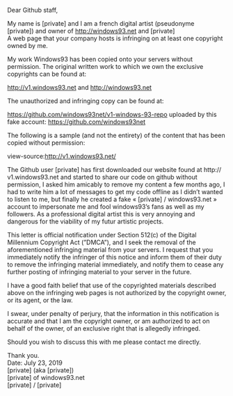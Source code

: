 Dear Github staff,

My name is [private] and I am a french digital artist (pseudonyme  
[private]) and owner of http://windows93.net and [private]  
A web page that your company hosts is infringing on at least one copyright owned by me.

My work Windows93 has been copied onto your servers without permission. The original written work to which we own the exclusive copyrights can be found at:

http://v1.windows93.net and http://windows93.net

The unauthorized and infringing copy can be found at:

https://github.com/windows93net/v1-windows-93-repo uploaded by this fake account: https://github.com/windows93net

The following is a sample (and not the entirety) of the content that has been copied
without permission:

view-source:http://v1.windows93.net/

The Github user [private] has first downloaded our website found at http://
v1.windows93.net and started to share our code on github without permission, I asked him amicably to remove my content a few months ago, I had to write him a lot of messages to get my code offline as I didn’t wanted to listen to me, but finally he created a fake « [private] / windows93.net » account to impersonate me and fool windows93’s fans as well as my followers. As a professional digital artist this is very annoying and dangerous for the viability of my futur artistic projects.

This letter is official notification under Section 512(c) of the Digital Millennium Copyright Act (”DMCA”), and I seek the removal of the aforementioned infringing material from your servers. I request that you immediately notify the infringer of this notice and inform them of their duty to remove the infringing material immediately, and notify them to cease any further posting of infringing material to your server in the future.

I have a good faith belief that use of the copyrighted materials described above on the infringing web pages is not authorized by the copyright owner, or its agent, or the law.

I swear, under penalty of perjury, that the information in this notification is accurate and that I am the copyright owner, or am authorized to act on behalf of the owner, of an exclusive right that is allegedly infringed.

Should you wish to discuss this with me please contact me directly.

Thank you.    
Date: July 23, 2019    
[private] (aka [private])  
[private] of windows93.net  
[private] / [private]
